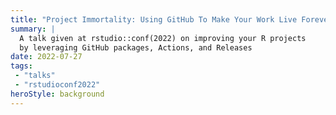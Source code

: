 ```yaml
---
title: "Project Immortality: Using GitHub To Make Your Work Live Forever"
summary: | 
  A talk given at rstudio::conf(2022) on improving your R projects 
  by leveraging GitHub packages, Actions, and Releases
date: 2022-07-27
tags: 
 - "talks"
 - "rstudioconf2022"
heroStyle: background
---
```

